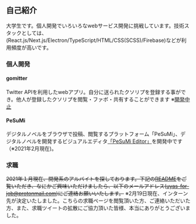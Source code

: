 ## 自己紹介
大学生です。個人開発でいろいろなwebサービス開発に挑戦しています。技術スタックとしては、(React.js/Next.js/Electron/TypeScript/HTML/CSS(SCSS)/Firebase)などが利用頻度が高いです。
### 個人開発
 #### gomitter
  Twitter APIを利用したwebアプリ。自分に送られたクソリプを登録する事ができ。他人が登録したクソリプを閲覧・ファボ・共有することができます
  ※[開発中止](https://github.com/u-yas/gomitter-portfolio-discompleted "開発中止")
  
 #### PeSuMi
  デジタルノベルをブラウザで投稿、閲覧するプラットフォーム「PeSuMi」、デジタルノベルを開発するビジュアルエディタ[「PeSuMi Editor」](https://github.com/u-yas/pesumi-editor)を開発中です（※2021年2月現在)。
 ### 求職
 ~~2021年１月現在、開発系のアルバイトを探しております。下記の[README](https://github.com/u-yas/for-job)をご覧いただき、なにかご興味いただけましたら、以下のメールアドレス(uyas-for-job@protonmail.com)にご連絡お願いいたします。~~
  ※2月19日現在、インターン先が決定いたしました。こちらの求職ページを閲覧頂いた方、ご連絡いただいた方、また、求職ツイートの拡散にご協力頂いた皆様、本当にありがとうございました。

